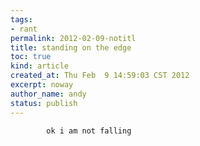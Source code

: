 ```yaml
---
tags:
- rant
permalink: 2012-02-09-notitl
title: standing on the edge
toc: true
kind: article
created_at: Thu Feb  9 14:59:03 CST 2012
excerpt: noway
author_name: andy
status: publish
---
```


`        ok i am not falling`
